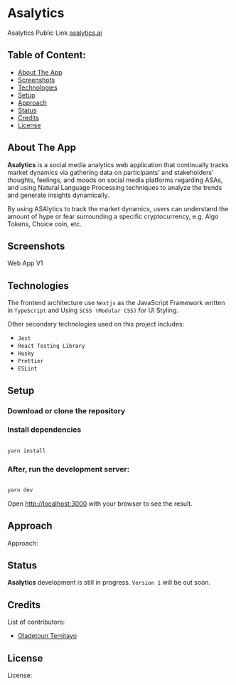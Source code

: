 # Asalytics

Asalytics Public Link [asalytics.ai](https://asalytics.ai)

## Table of Content:

-   [About The App](#about-the-app)
-   [Screenshots](#screenshots)
-   [Technologies](#technologies)
-   [Setup](#setup)
-   [Approach](#approach)
-   [Status](#status)
-   [Credits](#credits)
-   [License](#license)

## About The App

**Asalytics** is a social media analytics web application that continually tracks market dynamics via gathering data on
participants’ and stakeholders’ thoughts, feelings, and moods on social media platforms regarding ASAs, and using
Natural Language Processing techniques to analyze the trends and generate insights dynamically.

By using ASAlytics to track the market dynamics, users can understand the amount of hype or fear surrounding a specific cryptocurrency,
e.g. Algo Tokens, Choice coin, etc.

## Screenshots

Web App V1

## Technologies

The frontend architecture use `Nextjs` as the JavaScript Framework written in `TypeScript` and Using `SCSS (Modular CSS)` for UI Styling.

Other secondary technologies used on this project includes:

-   `Jest`
-   `React Testing Library`
-   `Husky`
-   `Prettier`
-   `ESLint`

## Setup

### Download or clone the repository

### Install dependencies

```bash

yarn install
```

### After, run the development server:

```bash

yarn dev
```

Open [http://localhost:3000](http://localhost:3000) with your browser to see the result.

## Approach

Approach:

## Status

**Asalytics** development is still in progress. `Version 1` will be out soon.

## Credits

List of contributors:

-   [Oladetoun Temitayo](https://temi.vercel.app/)

## License

License:
